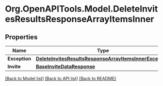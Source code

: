 # Org.OpenAPITools.Model.DeleteInvitesResultsResponseArrayItemsInner

## Properties

Name | Type | Description | Notes
------------ | ------------- | ------------- | -------------
**Exception** | [**DeleteInvitesResultsResponseArrayItemsInnerException**](DeleteInvitesResultsResponseArrayItemsInnerException.md) |  | [optional] 
**Invite** | [**BaseInviteDataResponse**](BaseInviteDataResponse.md) |  | [optional] 

[[Back to Model list]](../README.md#documentation-for-models) [[Back to API list]](../README.md#documentation-for-api-endpoints) [[Back to README]](../README.md)

